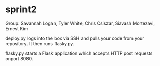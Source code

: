 # sprint2

Group: Savannah Logan, Tyler White, Chris Csiszar, Siavash Mortezavi, Ernest Kim

deploy.py logs into the box via SSH and pulls your code from your repository. It then runs flasky.py.

flasky.py starts a Flask application which accepts HTTP post requests onport 8080.
